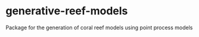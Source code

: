 # generative-reef-models
Package for the generation of coral reef models using point process models
